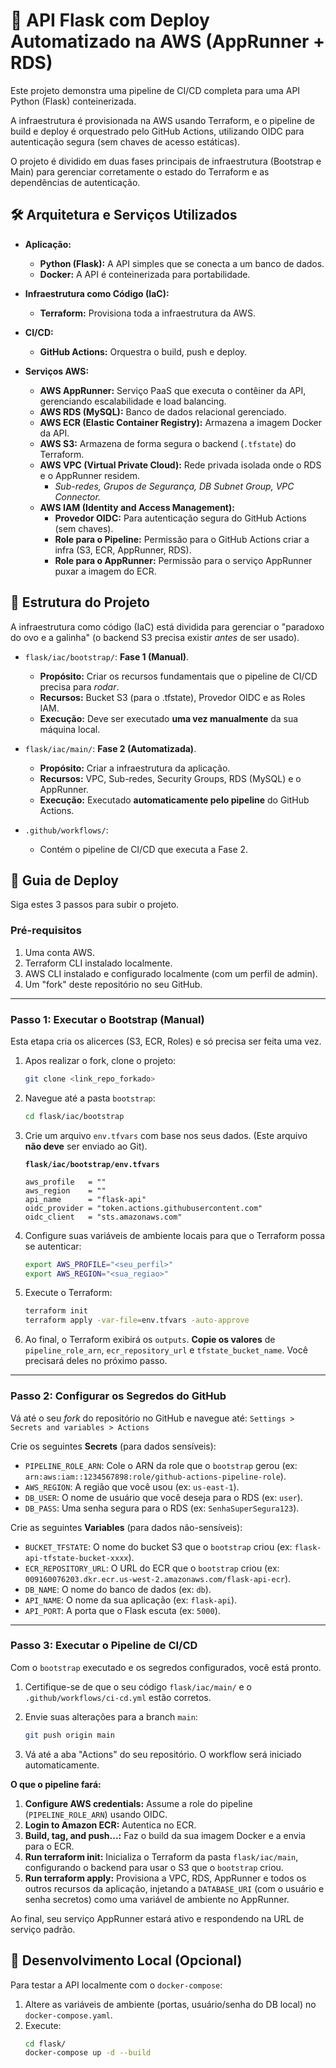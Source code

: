 # 🚀 API Flask com Deploy Automatizado na AWS (AppRunner + RDS)

Este projeto demonstra uma pipeline de CI/CD completa para uma API Python (Flask) conteinerizada.

A infraestrutura é provisionada na AWS usando Terraform, e o pipeline de build e deploy é orquestrado pelo GitHub Actions, utilizando OIDC para autenticação segura (sem chaves de acesso estáticas).

O projeto é dividido em duas fases principais de infraestrutura (Bootstrap e Main) para gerenciar corretamente o estado do Terraform e as dependências de autenticação.

## 🛠️ Arquitetura e Serviços Utilizados

  * **Aplicação:**

      * **Python (Flask):** A API simples que se conecta a um banco de dados.
      * **Docker:** A API é conteinerizada para portabilidade.

  * **Infraestrutura como Código (IaC):**

      * **Terraform:** Provisiona toda a infraestrutura da AWS.

  * **CI/CD:**

      * **GitHub Actions:** Orquestra o build, push e deploy.

  * **Serviços AWS:**

      * **AWS AppRunner:** Serviço PaaS que executa o contêiner da API, gerenciando escalabilidade e load balancing.
      * **AWS RDS (MySQL):** Banco de dados relacional gerenciado.
      * **AWS ECR (Elastic Container Registry):** Armazena a imagem Docker da API.
      * **AWS S3:** Armazena de forma segura o backend (`.tfstate`) do Terraform.
      * **AWS VPC (Virtual Private Cloud):** Rede privada isolada onde o RDS e o AppRunner residem.
          * *Sub-redes, Grupos de Segurança, DB Subnet Group, VPC Connector.*
      * **AWS IAM (Identity and Access Management):**
          * **Provedor OIDC:** Para autenticação segura do GitHub Actions (sem chaves).
          * **Role para o Pipeline:** Permissão para o GitHub Actions criar a infra (S3, ECR, AppRunner, RDS).
          * **Role para o AppRunner:** Permissão para o serviço AppRunner puxar a imagem do ECR.

## 📁 Estrutura do Projeto

A infraestrutura como código (IaC) está dividida para gerenciar o "paradoxo do ovo e a galinha" (o backend S3 precisa existir *antes* de ser usado).

  * `flask/iac/bootstrap/`: **Fase 1 (Manual)**.

      * **Propósito:** Criar os recursos fundamentais que o pipeline de CI/CD precisa para *rodar*.
      * **Recursos:** Bucket S3 (para o .tfstate), Provedor OIDC e as Roles IAM.
      * **Execução:** Deve ser executado **uma vez manualmente** da sua máquina local.

  * `flask/iac/main/`: **Fase 2 (Automatizada)**.

      * **Propósito:** Criar a infraestrutura da aplicação.
      * **Recursos:** VPC, Sub-redes, Security Groups, RDS (MySQL) e o AppRunner.
      * **Execução:** Executado **automaticamente pelo pipeline** do GitHub Actions.

  * `.github/workflows/`:

      * Contém o pipeline de CI/CD que executa a Fase 2.

## 🏁 Guia de Deploy

Siga estes 3 passos para subir o projeto.

### Pré-requisitos

1.  Uma conta AWS.
2.  Terraform CLI instalado localmente.
3.  AWS CLI instalado e configurado localmente (com um perfil de admin).
4.  Um "fork" deste repositório no seu GitHub.

-----

### Passo 1: Executar o Bootstrap (Manual)

Esta etapa cria os alicerces (S3, ECR, Roles) e só precisa ser feita uma vez.

1. Apos realizar o fork, clone o projeto:

    ```bash
    git clone <link_repo_forkado>
    ```

2.  Navegue até a pasta `bootstrap`:

    ```bash
    cd flask/iac/bootstrap
    ```

3.  Crie um arquivo `env.tfvars` com base nos seus dados. (Este arquivo **não deve** ser enviado ao Git).

    **`flask/iac/bootstrap/env.tfvars`**

    ```hcl
    aws_profile   = "" 
    aws_region    = "" 
    api_name      = "flask-api"
    oidc_provider = "token.actions.githubusercontent.com"
    oidc_client   = "sts.amazonaws.com"
    ```

3.  Configure suas variáveis de ambiente locais para que o Terraform possa se autenticar:

    ```bash
    export AWS_PROFILE="<seu_perfil>"
    export AWS_REGION="<sua_regiao>"
    ```

4.  Execute o Terraform:

    ```bash
    terraform init
    terraform apply -var-file=env.tfvars -auto-approve
    ```

5.  Ao final, o Terraform exibirá os `outputs`. **Copie os valores** de `pipeline_role_arn`, `ecr_repository_url` e `tfstate_bucket_name`. Você precisará deles no próximo passo.

-----

### Passo 2: Configurar os Segredos do GitHub

Vá até o seu *fork* do repositório no GitHub e navegue até:
`Settings > Secrets and variables > Actions`

Crie os seguintes **Secrets** (para dados sensíveis):

  * `PIPELINE_ROLE_ARN`: Cole o ARN da role que o `bootstrap` gerou (ex: `arn:aws:iam::1234567898:role/github-actions-pipeline-role`).
  * `AWS_REGION`: A região que você usou (ex: `us-east-1`).
  * `DB_USER`: O nome de usuário que você deseja para o RDS (ex: `user`).
  * `DB_PASS`: Uma senha segura para o RDS (ex: `SenhaSuperSegura123`).

Crie as seguintes **Variables** (para dados não-sensíveis):

  * `BUCKET_TFSTATE`: O nome do bucket S3 que o `bootstrap` criou (ex: `flask-api-tfstate-bucket-xxxx`).
  * `ECR_REPOSITORY_URL`: O URL do ECR que o `bootstrap` criou (ex: `009160076203.dkr.ecr.us-west-2.amazonaws.com/flask-api-ecr`).
  * `DB_NAME`: O nome do banco de dados (ex: `db`).
  * `API_NAME`: O nome da sua aplicação (ex: `flask-api`).
  * `API_PORT`: A porta que o Flask escuta (ex: `5000`).

-----

### Passo 3: Executar o Pipeline de CI/CD

Com o `bootstrap` executado e os segredos configurados, você está pronto.

1.  Certifique-se de que o seu código `flask/iac/main/` e o `.github/workflows/ci-cd.yml` estão corretos.

2.  Envie suas alterações para a branch `main`:

    ```bash
    git push origin main
    ```

3.  Vá até a aba "Actions" do seu repositório. O workflow será iniciado automaticamente.

**O que o pipeline fará:**

1.  **Configure AWS credentials:** Assume a role do pipeline (`PIPELINE_ROLE_ARN`) usando OIDC.
2.  **Login to Amazon ECR:** Autentica no ECR.
3.  **Build, tag, and push...:** Faz o build da sua imagem Docker e a envia para o ECR.
4.  **Run terraform init:** Inicializa o Terraform da pasta `flask/iac/main`, configurando o backend para usar o S3 que o `bootstrap` criou.
5.  **Run terraform apply:** Provisiona a VPC, RDS, AppRunner e todos os outros recursos da aplicação, injetando a `DATABASE_URI` (com o usuário e senha secretos) como uma variável de ambiente no AppRunner.

Ao final, seu serviço AppRunner estará ativo e respondendo na URL de serviço padrão.

## 🐳 Desenvolvimento Local (Opcional)

Para testar a API localmente com o `docker-compose`:

1.  Altere as variáveis de ambiente (portas, usuário/senha do DB local) no `docker-compose.yaml`.
2.  Execute:
    ```bash
    cd flask/
    docker-compose up -d --build
    ```